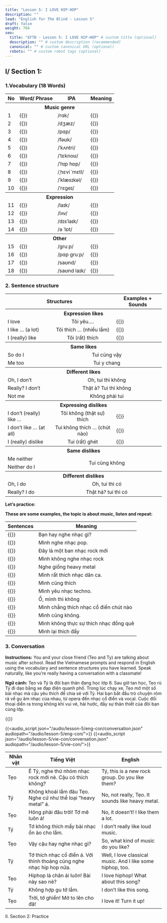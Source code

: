 ```yaml
---
title: "Lesson 5: I LOVE HIP-HOP"
description: ""
lead: "English for The Blind - Lesson 5"
draft: false
weight: 704
seo:
  title: "EFTB - Lesson 5: I LOVE HIP-HOP" # custom title (optional)
  description: "" # custom description (recommended)
  canonical: "" # custom canonical URL (optional)
  robots: "" # custom robot tags (optional)
---
```



## I/ Section 1:

### 1.Vocabulary (18 Words)

<table>
  <thead>
    <tr>
      <th>No</th>
      <th>Word/ Phrase</th>
      <th>IPA</th>
      <th>Meaning</th>
    </tr>
  </thead>
  <tbody>
    <tr>
     <th colspan="4" style="text-align:center">Music genre</th>
    </tr>
    <tr>
      <td>1</td>
      <td>{{<audio-text text="Rock" src="audio/lesson-5/vocabs/rock.mp3">}}</td>
      <td>/rɑk/</td>
      <td>{{<audio-text text="nhạc rock" src="audio/lesson-5/music_genre/Rock.mp3" >}}</td>
    </tr>
    <tr>
      <td>2</td>
      <td>{{<audio-text text="Jazz" src="audio/lesson-5/vocabs/jazz.mp3">}}</td>
      <td>/dʒæz/</td>
      <td>{{<audio-text text="nhạc jazz" src="audio/lesson-5/music_genre/Jazz.mp3" >}}</td>
    </tr>
    <tr>
      <td>3</td>
      <td>{{<audio-text text="Pop" src="audio/lesson-5/vocabs/pop.mp3">}}</td>
      <td>/pɑp/</td>
      <td>{{<audio-text text="nhạc pop" src="audio/lesson-5/music_genre/Pop.mp3" >}}</td>
    </tr>
    <tr>
      <td>4</td>
      <td>{{<audio-text text="Folk" src="audio/lesson-5/vocabs/folk.mp3">}}</td>
      <td>/fəʊk/</td>
      <td>{{<audio-text text="nhạc dân ca" src="audio/lesson-5/music_genre/Folk.mp3" >}}</td>
    </tr>
    <tr>
      <td>5</td>
      <td>{{<audio-text text="Country" src="audio/lesson-5/vocabs/country.mp3">}}</td>
      <td>/ˈkʌntri/</td>
      <td>{{<audio-text text="nhạc đồng quê" src="audio/lesson-5/music_genre/Country.mp3" >}}</td>
    </tr>
    <tr>
      <td>6</td>
      <td>{{<audio-text text="Techno" src="audio/lesson-5/vocabs/techno.mp3">}}</td>
      <td>/ˈtɛknoʊ/</td>
      <td>{{<audio-text text="nhạc techno" src="audio/lesson-5/music_genre/Techno.mp3" >}}</td>
    </tr>
    <tr>
      <td>7</td>
      <td>{{<audio-text text="Hip-hop" src="audio/lesson-5/vocabs/hiphop.mp3">}}</td>
      <td>/ˈhɪp hɒp/</td>
      <td>{{<audio-text text="nhạc hip-hop" src="audio/lesson-5/music_genre/Hip hop.mp3" >}}</td>
    </tr>
    <tr>
      <td>8</td>
      <td>{{<audio-text text="Heavy metal" src="audio/lesson-5/vocabs/heavy_metal.mp3">}}</td>
      <td>/ˌhɛvi ˈmɛtl/</td>
      <td>{{<audio-text text="nhạc heavy metal" src="audio/lesson-5/music_genre/Heavy metal.mp3" >}}</td>
    </tr>
    <tr>
      <td>9</td>
      <td>{{<audio-text text="Classical" src="audio/lesson-5/vocabs/classical.mp3">}}</td>
      <td>/ˈklæsɪkəl/</td>
      <td>{{<audio-text text="nhạc cổ điển" src="audio/lesson-5/music_genre/Classical.mp3" >}}</td>
    </tr>
    <tr>
      <td>10</td>
      <td>{{<audio-text text="Reggae" src="audio/lesson-5/vocabs/reggae.mp3">}}</td>
      <td>/ˈrɛɡeɪ/</td>
      <td>{{<audio-text text="nhạc reggae" src="audio/lesson-5/music_genre/Reggae.mp3" >}}</td>
    </tr>
    <tr>
     <th colspan="4" style="text-align:center">Expression</th>
    </tr>
    <tr>
      <td>11</td>
      <td>{{<audio-text text="like" src="audio/lesson-5/vocabs/like.mp3">}}</td>
      <td>/laɪk/</td>
      <td>{{<audio-text text="thích" src="/audio/lesson-5/vocab-vie/thich.mp3">}}</td>
    </tr>
    <tr>
      <td>12</td>
      <td>{{<audio-text text="love" src="audio/lesson-5/vocabs/love.mp3">}}</td>
      <td>/lʌv/</td>
      <td>{{<audio-text text="yêu" src="/audio/lesson-5/vocab-vie/yeu.mp3">}}</td>
    </tr>
    <tr>
      <td>13</td>
      <td>{{<audio-text text="dislike" src="audio/lesson-5/vocabs/dislike.mp3">}}</td>
      <td>/dɪsˈlaɪk/</td>
      <td>{{<audio-text text="không thích" src="/audio/lesson-5/vocab-vie/khong_thich.mp3">}}</td>
    </tr>
    <tr>
      <td>14</td>
      <td>{{<audio-text text="A lot" src="audio/lesson-5/vocabs/a_lot.mp3">}}</td>
      <td>/ə ˈlɒt/</td>
      <td>{{<audio-text text="rất nhiều" src="/audio/lesson-5/vocab-vie/rat_nhieu.mp3">}}</td>
    </tr>
    <tr>
     <th colspan="4" style="text-align:center">Other</th>
    </tr>
    <tr>
      <td>15</td>
      <td>{{<audio-text text="Group" src="audio/lesson-5/vocabs/group.mp3">}}</td>
      <td>/ɡruːp/</td>
      <td>{{<audio-text text="nhóm" src="audio/lesson-5/vocab-vie/nhom.mp3">}}</td>
    </tr>
    <tr>
      <td>16</td>
      <td>{{<audio-text text="Pop group" src="audio/lesson-5/vocabs/pop_group.mp3">}}</td>
      <td>/pɑp ɡruːp/</td>
      <td>{{<audio-text text="Ban nhạc pop" src="audio/lesson-5/vocab-vie/ban_nhac_pop.mp3">}}</td>
    </tr>
    <tr>
      <td>17</td>
      <td>{{<audio-text text="Sound" src="audio/lesson-5/vocabs/sound.mp3">}}</td>
      <td>/saʊnd/</td>
      <td>{{<audio-text text="âm thanh" src="audio/lesson-5/vocab-vie/am_thanh.mp3">}}</td>
    </tr>
    <tr>
      <td>18</td>
      <td>{{<audio-text text="It sounds like" src="audio/lesson-5/vocabs/it_sounds_like.mp3">}}</td>
      <td>/saʊnd laɪk/</td>
      <td>{{<audio-text text="nghe giống như" src="audio/lesson-5/vocab-vie/nghe_giong_nhu.mp3">}}</td>
    </tr>
  </tbody>
</table>

### 2. Sentence structure

<table>
  <thead>
    <tr>
      <th colspan="2" style="text-align:center">Structures</th>
      <th>Examples + Sounds</th>
    </tr>
  </thead>
  <tbody>
    <tr>
      <th colspan="3" style="text-align:center">Expression likes</th>
    </tr>
    <tr>
      <td>I love</td>
      <td colspan="" style="text-align:center">Tôi yêu….</td>
      <td>{{<audio-text text="I love hip-hop" src="audio/lesson-5/sen-struc/i_love_hiphop.mp3">}}</td>
    </tr>
    <tr>
      <td>I like … (a lot)</td>
      <td colspan="" style="text-align:center">Tôi thích … (nhiều lắm)</td>
      <td>{{<audio-text text="I like hip-hop (a lot)" src="audio/lesson-5/sen-struc/i_like_hiphop_a_lot.mp3">}}</td>
    </tr>
    <tr>
      <td>I (really) like</td>
      <td colspan="" style="text-align:center">Tôi (rất) thích</td>
      <td>{{<audio-text text="I (really) like hip-hop" src="audio/lesson-5/sen-struc/i_really_like_hiphop.wav">}}</td>
    </tr>
    <tr>
      <th colspan="3" style="text-align:center">Same likes</th>
    </tr>
    <tr>
      <td>So do I</td>
      <td colspan="2" style="text-align:center">Tui cũng vậy</td>
    </tr>
    <tr>
      <td>Me too</td>
      <td colspan="2" style="text-align:center">Tui y chang</td>
    </tr>
    <tr>
      <th colspan="3" style="text-align:center">Different likes</th>
    </tr>
    <tr>
      <td>Oh, I don’t</td>
      <td colspan="2" style="text-align:center">Oh, tui thì không</td>
    </tr>
    <tr>
      <td>Really? I don’t</td>
      <td colspan="2" style="text-align:center">Thật à? Tui thì không</td>
    </tr>
    <tr>
      <td>Not me</td>
      <td colspan="2" style="text-align:center">Không phải tui</td>
    </tr>
    <tr>
      <th colspan="3" style="text-align:center">Expressing dislikes</th>
    </tr>
    <tr>
      <td>I don’t (really) like …</td>
      <td colspan="" style="text-align:center">Tôi không (thật sự) thích</td>
      <td>{{<audio-text text="I don’t (really) like jazz" src="audio/lesson-5/sen-struc/i_dont_really_like_jazz.mp3">}}</td>
    </tr>
    <tr>
      <td>I don’t like … (at all)</td>
      <td colspan="" style="text-align:center">Tui không thích … (chút nào)</td>
      <td>{{<audio-text text="I don’t like jazz (at all)" src="audio/lesson-5/sen-struc/i_dont_like_jazz_at_all.mp3">}}</td>
    </tr>
    <tr>
      <td>I (really) dislike</td>
      <td colspan="" style="text-align:center">Tui (rất) ghét</td>
      <td>{{<audio-text text="I really dislike jazz" src="audio/lesson-5/sen-struc/i_really_dislike_jazz.mp3">}}</td>
    </tr>
    <tr>
      <th colspan="4" style="text-align:center">Same dislikes</th>
    </tr>
    <tr>
      <td>Me neither</td>
      <td colspan="2" rowspan="2" style="text-align:center">Tui cũng không</td>
    </tr>
    <tr>
      <td>Neither do I</td>
    </tr>
    <tr>
      <th colspan="3" style="text-align:center">Different dislikes</th>
    </tr>
    <tr>
      <td>Oh, I do</td>
      <td colspan="2" style="text-align:center">Oh, tui thì có</td>
    </tr>
    <tr>
      <td>Really? I do</td>
      <td colspan="2" style="text-align:center">Thật hả? tui thì có</td>
    </tr>
  </tbody>
</table>

**Let’s practice:**

**These are some examples, the topic is about music, listen and repeat:**

| **Sentences**                                                                                                                     | **Meaning**                            |
| --------------------------------------------------------------------------------------------------------------------------------- | -------------------------------------- |
| {{<audio-text text="What kind of music do you listen to?" src="/audio/lesson-5/sents/what_kind_of_music_do_you_listen_to.wav" >}} | Bạn hay nghe nhạc gì?                  |
| {{<audio-text text="I listen to pop" src="/audio/lesson-5/sents/i_listen_to_pop.wav" >}}                                          | Mình nghe nhạc pop.                    |
| {{<audio-text text="This is a new rock group" src="/audio/lesson-5/sents/this_is_a_new_rock_group.wav" >}}                        | Đây là một ban nhạc rock mới           |
| {{<audio-text text="I don’t listen to rock" src="/audio/lesson-5/sents/i_dont_listen_to_rock.wav" >}}                             | Mình không nghe nhạc rock              |
| {{<audio-text text="It sounds like heavy metal" src="/audio/lesson-5/sents/it_sounds_like_heavy_metal.wav" >}}                    | Nghe giống heavy metal                 |
| {{<audio-text text="I really like folk" src="/audio/lesson-5/sents/i_really_like_folk.wav" >}}                                    | Mình rất thích nhạc dân ca.            |
| {{<audio-text text="So do I" src="/audio/lesson-5/sents/so_do_i.wav" >}}                                                          | Mình cũng thích                        |
| {{<audio-text text="I love techno" src="/audio/lesson-5/sents/i_love_techno.wav" >}}                                              | Mình yêu nhạc techno.                  |
| {{<audio-text text="Oh, I don’t" src="/audio/lesson-5/sents/oh_i_dont.wav" >}}                                                    | Ồ, mình thì không                      |
| {{<audio-text text="I don’t like classical at all" src="/audio/lesson-5/sents/i_dont_like_classical_at_all.wav" >}}               | Mình chẳng thích nhạc cổ điển chút nào |
| {{<audio-text text="Me neither" src="/audio/lesson-5/sents/me_neither.wav" >}}                                                    | Mình cũng không.                       |
| {{<audio-text text="I don’t really like country" src="/audio/lesson-5/sents/i_dont_really_like_country.wav" >}}                   | Mình không thực sự thích nhạc đồng quê |
| {{<audio-text text="Really? I do" src="/audio/lesson-5/sents/really_i_do.wav" >}}                                                 | Mình lại thích đấy                     |

### 3. Conversation

**Instructions:** You and your close friend (Teo and Ty) are talking about music after school. Read the Vietnamese prompts and respond in English using the vocabulary and sentence structures you have learned. Speak naturally, like you’re really having a conversation with a classmate!

**Ngữ cảnh:** Tẹo và Tý là đôi bạn thân đang học lớp 8. Sau giờ tan học, Tẹo rủ Tý đi dạo bằng xe đạp điện quanh phố. Trong lúc chạy xe, Tẹo mở một số bài nhạc mà cậu yêu thích để chia sẻ với Tý. Hai bạn bắt đầu trò chuyện rôm rả về gu âm nhạc của nhau, từ opera đến nhạc cổ điển và vocal. Cuộc đối thoại diễn ra trong không khí vui vẻ, hài hước, đầy sự thân thiết của đôi bạn cùng lớp.

{{<audio-with-controls src="audio/lesson-5/vie-con/context.mp3">}}

{{<audio_script json="/audio/lesson-5/eng-con/conversation.json" audiopath="/audio/lesson-5/eng-con/">}}
{{<audio_script json="/audio/lesson-5/vie-con/conversation.json" audiopath="/audio/lesson-5/vie-con/">}}

| **Nhân vật** | **Tiếng Việt**                                                        | **English**                                                |
| ------------ | --------------------------------------------------------------------- | ---------------------------------------------------------- |
| Tẹo          | Ê Tý, nghe thử nhóm nhạc rock mới nè. Cậu có thích không?             | Tý, this is a new rock group. Do you like them?            |
| Tý           | Không khoái lắm đâu Tẹo. Nghe cứ như thể loại “heavy metal” á.        | No, not really, Tẹo. It sounds like heavy metal.           |
| Tẹo          | Hông phải đâu trời! Tớ mê luôn á!                                     | No, it doesn’t! I like them a lot.                         |
| Tý           | Tớ không thích mấy bài nhạc ồn ào cho lắm.                            | I don’t really like loud music.                            |
| Tẹo          | Vậy cậu hay nghe nhạc gì?                                             | So, what kind of music do you like?                        |
| Tý           | Tớ thích nhạc cổ điển á. Với thỉnh thoảng cũng nghe nhạc hip hop nữa. | Well, I love classical music. And I like some hiphop, too. |
| Tẹo          | Hiphop là chân ái luôn! Bài này sao nè?                               | I love hiphop! What about this song?                       |
| Tý           | Không hợp gu tớ lắm.                                                  | I don’t like this song.                                    |
| Tẹo          | Trời, tớ ghiền! Mở to lên cho đã!                                     | I love it! Turn it up!                                     |

II. Section 2: Practice
